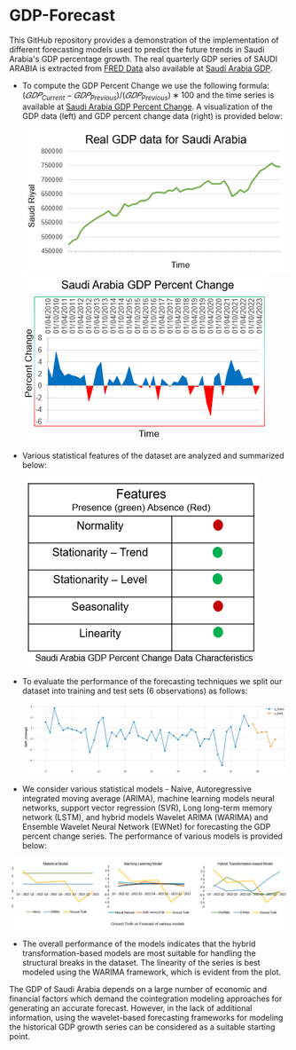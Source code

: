 # GDP-Forecast

This GitHub repository provides a demonstration of the implementation of different forecasting models used to predict the future trends in Saudi Arabia's GDP percentage growth. The real quarterly GDP series of SAUDI ARABIA is extracted from [FRED Data](https://fred.stlouisfed.org/series/NGDPRNSAXDCSAQ}) also available at [Saudi Arabia GDP](https://github.com/mad-stat/GDP-Forecast/blob/main/Saudi_Arabia_GDP.csv). 

* To compute the GDP Percent Change we use the following formula: $(𝐺𝐷𝑃_{Current} − 𝐺𝐷𝑃_{Previous})/(𝐺𝐷𝑃_{Previous})∗100$ and the time series is available at [Saudi Arabia GDP Percent Change](https://github.com/mad-stat/GDP-Forecast/blob/main/Saudi_Arabia_GDP.csv). A visualization of the GDP data (left) and GDP percent change data (right) is provided below:

  ![GDP Data](https://github.com/mad-stat/GDP-Forecast/blob/main/Images/GDP_Values.png) ![Percent Change](https://github.com/mad-stat/GDP-Forecast/blob/main/Images/Percent_Change.png)

* Various statistical features of the dataset are analyzed and summarized below:

  ![Features](https://github.com/mad-stat/GDP-Forecast/blob/main/Images/Features.png)

* To evaluate the performance of the forecasting techniques we split our dataset into training and test sets (6 observations) as follows:

  ![Train test](https://github.com/mad-stat/GDP-Forecast/blob/main/Images/Train_Test.png)

* We consider various statistical models - Naive, Autoregressive integrated moving average (ARIMA), machine learning models neural networks, support vector regression (SVR), Long long-term memory network (LSTM), and hybrid models Wavelet ARIMA (WARIMA) and Ensemble Wavelet Neural Network (EWNet) for forecasting the GDP percent change series. The performance of various models is provided below:

![Forecast](https://github.com/mad-stat/GDP-Forecast/blob/main/Images/Forecast.png)

* The overall performance of the models indicates that the hybrid transformation-based models are most suitable for handling the structural breaks in the dataset. The linearity of the series is best modeled using the WARIMA framework, which is evident from the plot.

The GDP of Saudi Arabia depends on a large number of economic and financial factors which demand the cointegration modeling approaches for generating an accurate forecast. However, in the lack of additional information, using the wavelet-based forecasting frameworks for modeling the historical GDP growth series can be considered as a suitable starting point.
  
